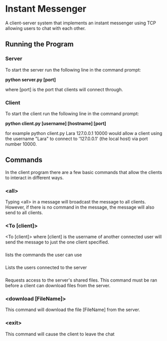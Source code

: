 # Instant Messenger

A client-server system that implements an instant messenger using TCP allowing users to chat with each other.

## Running the Program

### Server

To start the server run the following line in the command prompt:

**python server.py [port]**

where [port] is the port that clients will connect through.

### Client

To start the client run the following line in the command prompt:

**python client.py [username] [hostname] [port]**

for example python client.py Lara 127.0.0.1 10000 would allow a client using the username "Lara" to connect to '127.0.0.1' (the local host) via port number 10000.


## Commands

In the client program there are a few basic commands that allow the clients to interact in different ways.

### \<all>

Typing \<all> in a message will broadcast the message to all clients. However, if there is no command in the message, the message will also send to all clients.

### <To [client]>

<To [client]> where [client] is the username of another connected user will send the message to just the one client specified.

### <help>

lists the commands the user can use

### <list>

Lists the users connected to the server

### <access>

Requests access to the server's shared files.
This command must be ran before a client can download files from the server.

### <download [FileName]>

This command will download the file [FileName] from the server.

### \<exit>

This command will cause the client to leave the chat